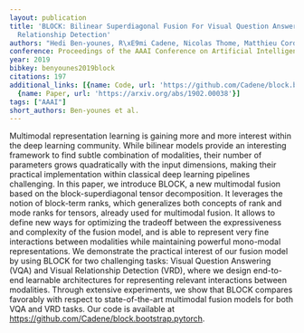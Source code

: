 ```yaml
---
layout: publication
title: 'BLOCK: Bilinear Superdiagonal Fusion For Visual Question Answering And Visual
  Relationship Detection'
authors: "Hedi Ben-younes, R\xE9mi Cadene, Nicolas Thome, Matthieu Cord"
conference: Proceedings of the AAAI Conference on Artificial Intelligence
year: 2019
bibkey: benyounes2019block
citations: 197
additional_links: [{name: Code, url: 'https://github.com/Cadene/block.bootstrap.pytorch'},
  {name: Paper, url: 'https://arxiv.org/abs/1902.00038'}]
tags: ["AAAI"]
short_authors: Ben-younes et al.
---
```

Multimodal representation learning is gaining more and more interest within
the deep learning community. While bilinear models provide an interesting
framework to find subtle combination of modalities, their number of parameters
grows quadratically with the input dimensions, making their practical
implementation within classical deep learning pipelines challenging. In this
paper, we introduce BLOCK, a new multimodal fusion based on the
block-superdiagonal tensor decomposition. It leverages the notion of block-term
ranks, which generalizes both concepts of rank and mode ranks for tensors,
already used for multimodal fusion. It allows to define new ways for optimizing
the tradeoff between the expressiveness and complexity of the fusion model, and
is able to represent very fine interactions between modalities while
maintaining powerful mono-modal representations. We demonstrate the practical
interest of our fusion model by using BLOCK for two challenging tasks: Visual
Question Answering (VQA) and Visual Relationship Detection (VRD), where we
design end-to-end learnable architectures for representing relevant
interactions between modalities. Through extensive experiments, we show that
BLOCK compares favorably with respect to state-of-the-art multimodal fusion
models for both VQA and VRD tasks. Our code is available at
https://github.com/Cadene/block.bootstrap.pytorch.